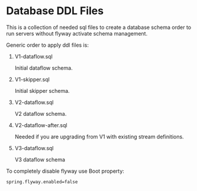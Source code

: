 # Database DDL Files
This is a collection of needed sql files to create a database schema order
to run servers without flyway activate schema management.

Generic order to apply ddl files is:

1. V1-dataflow.sql

    Initial dataflow schema.

2. V1-skipper.sql

    Initial skipper schema.

3. V2-dataflow.sql

    V2 dataflow schema.

4. V2-dataflow-after.sql

    Needed if you are upgrading from V1 with existing stream definitions.

5. V3-dataflow.sql

    V3 dataflow schema

To completely disable flyway use Boot property:

    spring.flyway.enabled=false
